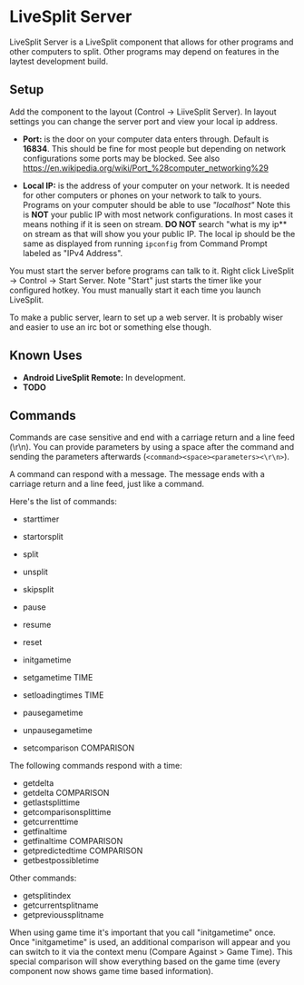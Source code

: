 # LiveSplit Server

LiveSplit Server is a LiveSplit component that allows for other programs and other computers to split. Other programs may depend on features in the laytest development build.

## Setup ##

Add the component to the layout (Control -> LiiveSplit Server). In layout settings you can change the server port and view your local ip address.

* **Port:** is the door on your computer data enters through. Default is **16834**. This should be fine for most people but depending on network configurations some ports may be blocked. See also https://en.wikipedia.org/wiki/Port_%28computer_networking%29

* **Local IP:** is the address of your computer on your network. It is needed for other computers or phones on your network to talk to yours. Programs on your computer should be able to use *"localhost"* Note this is **NOT** your public IP with most network configurations. In most cases it means nothing if it is seen on stream. **DO NOT** search "what is my ip** on stream as that will show you your public IP. The local ip should be the same as displayed from running `ipconfig` from Command Prompt labeled as "IPv4 Address".

You must start the server before programs can talk to it. Right click LiveSplit -> Control -> Start Server. Note "Start" just starts the timer like your configured hotkey. You must manually start it each time you launch LiveSplit.

To make a public server, learn to set up a web server. It is probably wiser and easier to use an irc bot or something else though.

## Known Uses ##

* **Android LiveSplit Remote:** In development.
* **TODO**

## Commands ##

Commands are case sensitive and end with a carriage return and a line feed (\r\n). You can provide parameters by using a space after the command and sending the parameters afterwards (`<command><space><parameters><\r\n>`).

A command can respond with a message. The message ends with a carriage return and a line feed, just like a command.

Here's the list of commands:

* starttimer
* startorsplit
* split
* unsplit
* skipsplit
* pause
* resume
* reset

* initgametime
* setgametime TIME
* setloadingtimes TIME
* pausegametime
* unpausegametime

* setcomparison COMPARISON

The following commands respond with a time:

* getdelta
* getdelta COMPARISON
* getlastsplittime
* getcomparisonsplittime
* getcurrenttime
* getfinaltime
* getfinaltime COMPARISON
* getpredictedtime COMPARISON
* getbestpossibletime

Other commands:

* getsplitindex
* getcurrentsplitname
* getprevioussplitname

When using game time it's important that you call "initgametime" once. Once "initgametime" is used, an additional comparison will appear and you can switch to it via the context menu (Compare Against > Game Time). This special comparison will show everything based on the game time (every component now shows game time based information).
